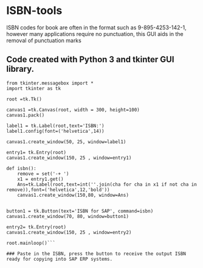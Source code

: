 # ISBN-tools
ISBN codes for book are often in the format such as 9-895-4253-142-1, however many applications require no punctuation, this GUI aids in the removal of punctuation marks

## Code created with Python 3 and tkinter GUI library.

```from tkinter import *
from tkinter.messagebox import *
import tkinter as tk

root =tk.Tk()

canvas1 =tk.Canvas(root, width = 300, height=100)
canvas1.pack()

label1 = tk.Label(root,text='ISBN:')
label1.config(font=('helvetica',14))

canvas1.create_window(50, 25, window=label1)

entry1= tk.Entry(root)
canvas1.create_window(150, 25 , window=entry1)

def isbn():
    remove = set('-+ ')
    x1 = entry1.get()
    Ans=tk.Label(root,text=int(''.join(cha for cha in x1 if not cha in remove)),font=('helvetica',12,'bold'))
    canvas1.create_window(150,80, window=Ans)
  
    
button1 = tk.Button(text='ISBN for SAP', command=isbn)
canvas1.create_window(70, 80, window=button1)

entry2= tk.Entry(root)
canvas1.create_window(150, 25 , window=entry2)

root.mainloop()```

### Paste in the ISBN, press the button to receive the output ISBN ready for copying into SAP ERP systems.


